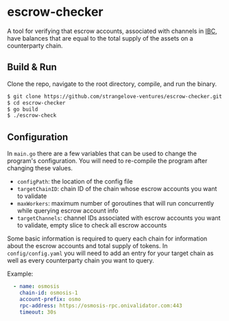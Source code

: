 # escrow-checker

A tool for verifying that escrow accounts, associated with channels in [IBC](https://github.com/cosmos/ibc-go), 
have balances that are equal to the total supply of the assets on a counterparty chain. 

## Build & Run

Clone the repo, navigate to the root directory, compile, and run the binary.

```bash
$ git clone https://github.com/strangelove-ventures/escrow-checker.git
$ cd escrow-checker
$ go build
$ ./escrow-check
```

## Configuration

In `main.go` there are a few variables that can be used to change the program's configuration.
You will need to re-compile the program after changing these values.

- `configPath`: the location of the config file
- `targetChainID`: chain ID of the chain whose escrow accounts you want to validate
- `maxWorkers`: maximum number of goroutines that will run concurrently while querying escrow account info
- `targetChannels`: channel IDs associated with escrow accounts you want to validate, empty slice to check all escrow accounts

Some basic information is required to query each chain for information about the escrow accounts and total supply of tokens.
In `config/config.yaml` you will need to add an entry for your target chain as well as every counterparty chain you want to 
query.

Example:
```yaml
  - name: osmosis
    chain-id: osmosis-1
    account-prefix: osmo
    rpc-address: https://osmosis-rpc.onivalidator.com:443
    timeout: 30s
```